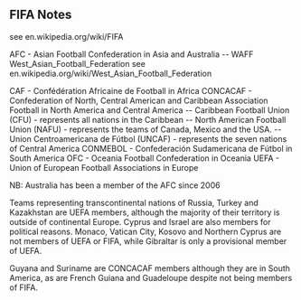 
## FIFA Notes

see en.wikipedia.org/wiki/FIFA

AFC - Asian Football Confederation in Asia and Australia
-- WAFF West_Asian_Football_Federation
see en.wikipedia.org/wiki/West_Asian_Football_Federation

CAF - Confédération Africaine de Football in Africa
CONCACAF - Confederation of North, Central American and Caribbean Association Football in North America and Central America
-- Caribbean Football Union (CFU) - represents all nations in the Caribbean
-- North American Football Union (NAFU) - represents the teams of Canada, Mexico and the USA.
-- Union Centroamericana de Fútbol (UNCAF) - represents the seven nations of Central America
CONMEBOL - Confederación Sudamericana de Fútbol in South America
OFC - Oceania Football Confederation in Oceania
UEFA - Union of European Football Associations in Europe


NB: Australia has been a member of the AFC since 2006

Teams representing transcontinental nations of Russia, Turkey and Kazakhstan are UEFA members,
although the majority of their territory is outside of continental Europe.
Cyprus and Israel are also members for political reasons.
Monaco, Vatican City, Kosovo and Northern Cyprus are not members of UEFA or FIFA,
while Gibraltar is only a provisional member of UEFA.

Guyana and Suriname are CONCACAF members although they are in South America,
as are French Guiana and Guadeloupe despite not being members of FIFA.

